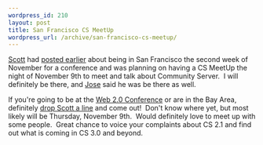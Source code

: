 ```yaml
--- 
wordpress_id: 210
layout: post
title: San Francisco CS MeetUp
wordpress_url: /archive/san-francisco-cs-meetup/
---
```


<p><a href="http://scottwater.com/blog/">Scott</a> had <a href="http://scottwater.com/blog/archive/san-francisco-cs-meetup.aspx">posted earlier</a> about being in San Francisco the second week of November for a conference and was planning on having a CS MeetUp the night of November 9th to meet and talk about Community Server.&nbsp; I will definitely be there, and <a href="http://www.tankete.com/core/blogs/jose_lema/default.aspx">Jose</a> said he was be there as well.</p> <p>If you're going to be at the <a href="http://web2con.com/">Web 2.0 Conference</a> or are in the Bay Area, definitely <a href="http://scottwater.com/blog/archive/san-francisco-cs-meetup.aspx">drop Scott a line</a> and come out!&nbsp; Don't know where yet, but most likely will be Thursday, November 9th.&nbsp; Would definitely love to meet up with some people.&nbsp; Great chance to voice your complaints about CS 2.1 and find out what is coming in CS 3.0 and beyond.</p>
         
